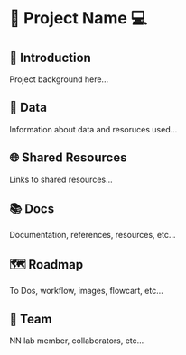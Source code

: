 🧬  Project Name 💻
==================

## 🦠 Introduction 

Project background here...

## 💾 Data

Information about data and resoruces used...

## 🌐 Shared Resources

Links to shared resources...

## 📚 Docs

Documentation, references, resources, etc...

## 🗺️ Roadmap

To Dos, workflow, images, flowcart, etc...

## 🙌 Team

NN lab member, collaborators, etc... 
